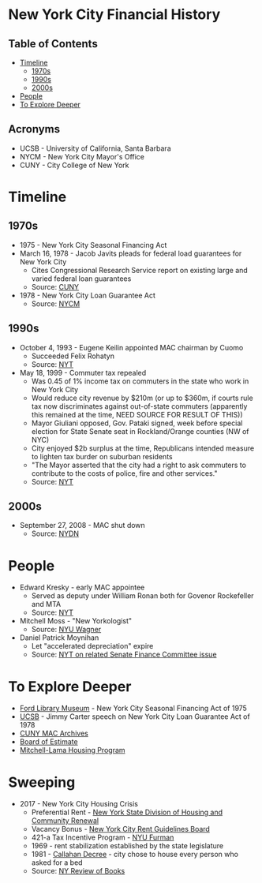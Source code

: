 # New York City Financial History

## Table of Contents

- [Timeline](#timeline)
  - [1970s](#1970s)
  - [1990s](#1990s)
  - [2000s](#2000s)
- [People](#people)
- [To Explore Deeper](#to-explore-deeper)

## Acronyms

- UCSB - University of California, Santa Barbara
- NYCM - New York City Mayor's Office
- CUNY - City College of New York

# Timeline

## 1970s

- 1975 - New York City Seasonal Financing Act
- March 16, 1978 - Jacob Javits pleads for federal load guarantees for New York City
  - Cites Congressional Research Service report on existing large and varied federal loan guarantees
  - Source: [CUNY](http://www.baruch.cuny.edu/library/alumni/online_exhibits/amfl/mac/pdf_files/Legislation_Federal/1977-78-1.pdf)
- 1978 - New York City Loan Guarantee Act
  - Source: [NYCM](http://www.nyc.gov/html/records/pdf/executive_orders/1978EO026.PDF)

## 1990s

- October 4, 1993 - Eugene Keilin appointed MAC chairman by Cuomo
  - Succeeded Felix Rohatyn
  - Source: [NYT](http://www.nytimes.com/1993/10/05/nyregion/cuomo-picks-investment-banker-for-municipal-assistance-post.html)
- May 18, 1999 - Commuter tax repealed
  - Was 0.45 of 1% income tax on commuters in the state who work in New York City
  - Would reduce city revenue by $210m (or up to $360m, if courts rule tax now discriminates against out-of-state commuters (apparently this remained at the time, NEED SOURCE FOR RESULT OF THIS))
  - Mayor Giuliani opposed, Gov. Pataki signed, week before special election for State Senate seat in Rockland/Orange counties (NW of NYC)
  - City enjoyed $2b surplus at the time, Republicans intended measure to lighten tax burder on suburban residents
  - "The Mayor asserted that the city had a right to ask commuters to contribute to the costs of police, fire and other services."
  - Source: [NYT](http://www.nytimes.com/1999/05/18/nyregion/legislature-acts-quickly-to-repeal-commuter-tax.html)
  
## 2000s

- September 27, 2008 - MAC shut down
  - Source: [NYDN](http://www.nydailynews.com/news/money/municipal-assistance-corp-new-york-1975-savior-ya-article-1.325509)
  
# People

- Edward Kresky - early MAC appointee
  - Served as deputy under William Ronan both for Govenor Rockefeller and MTA
  - Source: [NYT](http://www.nytimes.com/2013/01/31/nyregion/edward-m-kresky-88-calmed-fiscal-panic.html)
- Mitchell Moss - "New Yorkologist"
  - Source: [NYU Wagner](https://wagner.nyu.edu/community/faculty/mitchell-l-moss)
- Daniel Patrick Moynihan
  - Let "accelerated depreciation" expire
  - Source: [NYT on related Senate Finance Committee issue](http://www.nytimes.com/1984/03/19/business/senate-s-real-estate-tax-blow.html)

# To Explore Deeper

- [Ford Library Museum](https://www.fordlibrarymuseum.gov/library/document/0055/1669138.pdf) - New York City Seasonal Financing Act of 1975
- [UCSB](http://www.presidency.ucsb.edu/ws/?pid=31164) - Jimmy Carter speech on New York City Loan Guarantee Act of 1978
- [CUNY MAC Archives](http://www.baruch.cuny.edu/library/alumni/online_exhibits/amfl/mac/S12_MAC.html)
- [Board of Estimate](https://en.wikipedia.org/wiki/New_York_City_Board_of_Estimate)
- [Mitchell-Lama Housing Program](http://www.mitchell-lama.org/history.html)

# Sweeping

- 2017 - New York City Housing Crisis
  - Preferential Rent - [New York State Division of Housing and Community Renewal](http://www.nyshcr.org/Rent/FactSheets/orafac40.pdf)
  - Vacancy Bonus - [New York City Rent Guidelines Board](http://www.nycrgb.org/html/glossary_defs.html#vacancy)
  - 421-a Tax Incentive Program - [NYU Furman](http://furmancenter.org/institute/directory/entry/421-a-tax-incentive)
  - 1969 - rent stabilization established by the state legislature
  - 1981 - [Callahan Decree](http://www.coalitionforthehomeless.org/wp-content/uploads/2014/06/CallahanConsentDecree.pdf) - city chose to house every person who asked for a bed
  - Source: [NY Review of Books](http://www.nybooks.com/articles/2017/08/17/tenants-under-siege-inside-new-york-city-housing-crisis/)
